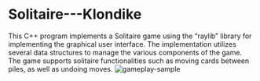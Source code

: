 # Solitaire---Klondike
This C++ program implements a Solitaire game using the “raylib” library for implementing the graphical user interface. The implementation utilizes several data structures to manage the various components of the game. The game supports solitaire functionalities such as moving cards between piles, as well as undoing moves.
![gameplay-sample](https://github.com/user-attachments/assets/c1699ead-b33f-4ee7-98ae-67e6753e130f)
